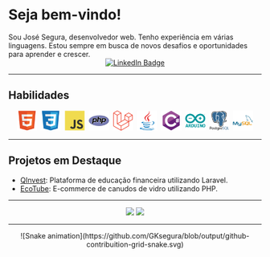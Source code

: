 # Seja bem-vindo!

<div text-align='justify'>
    Sou José Segura, desenvolvedor web. Tenho experiência em várias linguagens. Estou sempre em busca de novos desafios e oportunidades para aprender e crescer.
</div>

<div id="badges" align='center'>
  <a href="https://www.linkedin.com/in/jose-a-segura-m-da-silva/">
    <img src="https://img.shields.io/badge/LinkedIn-blue?style=for-the-badge&logo=linkedin&logoColor=white" alt="LinkedIn Badge"/>
  </a>
</div>

---

## Habilidades

<div align='center'>
<img src="https://github.com/devicons/devicon/blob/master/icons/html5/html5-original.svg" title="HTML5" alt="HTML" width="40" height="40"/>&nbsp;
<img src="https://github.com/devicons/devicon/blob/master/icons/css3/css3-original.svg" title="CSS" alt="CSS" width="40" height="40"/>&nbsp;
<img src="https://github.com/devicons/devicon/blob/master/icons/javascript/javascript-original.svg" title="JavaScript" alt="JavaScript" width="40" height="40"/>&nbsp;
<img src="https://github.com/devicons/devicon/blob/master/icons/php/php-original.svg" title="PHP" alt="PHP" width="40" height="40"/>&nbsp;
<img src="https://github.com/devicons/devicon/blob/master/icons/laravel/laravel-original.svg" title="Laravel" alt="Laravel" width="40" height="40"/>&nbsp;
<img src="https://github.com/devicons/devicon/blob/master/icons/java/java-original.svg" title="Java" alt="Java" width="40" height="40"/>&nbsp;
<img src="https://github.com/devicons/devicon/blob/master/icons/csharp/csharp-original.svg" title="C Sharp" alt="C Sharp" width="40" height="40"/>&nbsp;
<img src="https://github.com/devicons/devicon/blob/master/icons/arduino/arduino-original-wordmark.svg" title="Arduino" alt="Arduino" width="40" height="40"/>&nbsp;
<img src="https://github.com/devicons/devicon/blob/master/icons/postgresql/postgresql-original-wordmark.svg" title="Postgre SQL" alt="Postgre SQL" width="40" height="40"/>&nbsp;
<img src="https://github.com/devicons/devicon/blob/master/icons/mysql/mysql-original-wordmark.svg" title="MySQL" alt="MySQL" width="40" height="40"/>
</div>

---

## Projetos em Destaque

- [QInvest](https://github.com/GKsegura/qinvest-web): Plataforma de educação financeira utilizando Laravel.
- [EcoTube](https://github.com/usuario/projeto2): E-commerce de canudos de vidro utilizando PHP.

---

<div align="center">    
  <img height="200em" src="https://github-readme-stats.vercel.app/api/top-langs/?username=GKsegura&show_icons=true&theme=bear&count_private=true"/>
  <img height="200em" src="https://github-readme-stats.vercel.app/api?username=GKsegura&show_icons=true&theme=bear&count_private=true"/>
</div>

---

<div align="center">
    ![Snake animation](https://github.com/GKsegura/blob/output/github-contribuition-grid-snake.svg)
</div>
